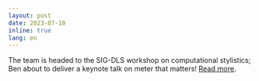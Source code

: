 ```yaml
---
layout: post
date: 2023-07-10
inline: true
lang: en
---
```


The team is headed to the SIG-DLS workshop on computational stylistics; Ben about to deliver a keynote talk on meter that matters! [Read more](https://dls.hypotheses.org/1340).

